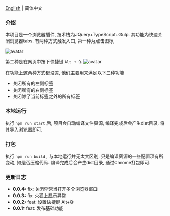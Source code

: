 [English](README.md) | 简体中文

### 介绍

本项目是一个浏览器插件, 技术栈为JQuery+TypeScript+Gulp. 其功能为快速关闭浏览器tabs. 有两种方式触发入口, 第一种为点击图标, 

![avatar](https://file.qingflow.com/uploads/file/d70f3404-6aa1-47e2-b6f7-cf88570a187f.png)

第二种是在网页中按下快捷键 `Alt + Q`.
![avatar](https://file.qingflow.com/uploads/file/002480c2-a596-4aca-90c6-868d98debb0c.png)

在功能上这两种方式都没差, 他们主要用来满足以下三种功能
 
 - 关闭所有的左侧标签
 - 关闭所有的右侧标签
 - 关闭除了当前标签之外的所有标签

### 本地运行

执行 `npm run start` 后, 项目会自动编译文件资源, 编译完成后会产生dist目录, 将其导入浏览器即可.

### 打包

执行 `npm run build` , 与本地运行并无太大区别, 只是编译资源的一些配置项有所变动, 如是否压缩代码. 编译完成后会产生dist目录, 通过Chrome打包即可.

### 更新日志

* **0.0.4:** fix: 关闭异常当打开多个浏览器窗口
* **0.0.3:** fix: 火狐上显示异常
* **0.0.2:** feat: 设置快捷键 Alt+Q
* **0.0.1:** feat: 发布基础功能